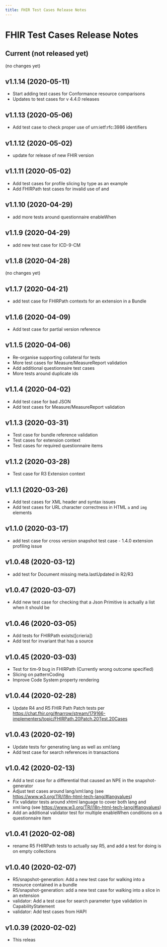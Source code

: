 ```yaml
---
title: FHIR Test Cases Release Notes
---
```


# FHIR Test Cases Release Notes

## Current (not released yet)

(no changes yet)

## v1.1.14 (2020-05-11)


* Start adding test cases for Conformance resource comparisons
* Updates to test cases for v 4.4.0 releases

## v1.1.13 (2020-05-06)

* Add test case to check proper use of urn:ietf:rfc:3986 identifiers

## v1.1.12 (2020-05-02)

* update for release of new FHIR version

## v1.1.11 (2020-05-02)


* Add test cases for profile slicing by type as an example
* Add FHIRPath test cases for invalid use of and

## v1.1.10 (2020-04-29)

* add more tests around questionnaire enableWhen

## v1.1.9 (2020-04-29)


* add new test case for ICD-9-CM

## v1.1.8 (2020-04-28)

(no changes yet)

## v1.1.7 (2020-04-21)


* add test case for FHIRPath contexts for an extension in a Bundle

## v1.1.6 (2020-04-09)


* Add test case for partial version reference

## v1.1.5 (2020-04-06)


* Re-organise supporting collateral for tests
* More test cases for Measure/MeasureReport validation
* Add additional questionnaire test cases
* More tests around duplicate ids

## v1.1.4 (2020-04-02)


* Add test case for bad JSON
* Add test cases for Measure/MeasureReport validation

## v1.1.3 (2020-03-31)

* Test case for bundle reference validation
* Test cases for extension context 
* Test cases for required questionnaire items


## v1.1.2 (2020-03-28)

* Test case for R3 Extension context

## v1.1.1 (2020-03-26)


* Add test cases for XML header and syntax issues
* Add test cases for URL character correctness in HTML ```a``` and ```img``` elements

## v1.1.0 (2020-03-17)


* add test case for cross version snapshot test case - 1.4.0 extension profiling issue

## v1.0.48 (2020-03-12)


* add test for Document missing meta.lastUpdated in R2/R3

## v1.0.47 (2020-03-07)


* Add new test case for checking that a Json Primitive is actually a list when it should be

## v1.0.46 (2020-03-05)

* Add tests for FHIRPath exists([crieria])
* Add test for invariant that has a source 

## v1.0.45 (2020-03-03)

* Test for tim-9 bug in FHIRPath (Currently wrong outcome specified)
* Slicing on patternCoding
* Improve Code System property rendering

## v1.0.44 (2020-02-28)

* Update R4 and R5 FHIR Path Patch tests per https://chat.fhir.org/#narrow/stream/179166-implementers/topic/FHIRPath.20Patch.20Test.20Cases

## v1.0.43 (2020-02-19)

* Update tests for generating lang as well as xml:lang
* Add test case for search references in transactions

## v1.0.42 (2020-02-13)

* Add a test case for a differential that caused an NPE in the snapshot-generator
* Adjust test cases around lang/xml:lang (see https://www.w3.org/TR/i18n-html-tech-lang/#langvalues)
* Fix validator tests around xhtml language to cover both lang and xml:lang (see https://www.w3.org/TR/i18n-html-tech-lang/#langvalues)
* Add an additional validator test for multiple enableWhen conditions on a questionnaire item

## v1.0.41 (2020-02-08)

* rename R5 FHIRPath tests to actually say R5, and add a test for doing is on empty collections

## v1.0.40 (2020-02-07)

* R5/snapshot-generation: Add a new test case for walking into a resource contained in a bundle 
* R5/snapshot-generation: add a new test case for walking into a slice in an extension
* validator: Add a test case for search parameter type validation in CapabilityStatement
* validator: Add test cases from HAPI 

## v1.0.39  (2020-02-02)

* This releas